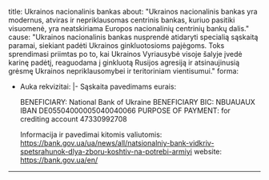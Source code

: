 title: Ukrainos nacionalinis bankas
about: "Ukrainos nacionalinis bankas yra modernus, atviras ir nepriklausomas centrinis bankas, kuriuo pasitiki visuomenė, yra neatskiriama Europos nacionalinių centrinių bankų dalis."
cause: "Ukrainos nacionalinis bankas nusprendė atidaryti specialią sąskaitą paramai, siekiant padėti Ukrainos ginkluotosioms pajėgoms. Toks sprendimasi priimtas po to, kai Ukrainos Vyriausybė visoje šalyje įvedė karinę padėtį, reaguodama į ginkluotą Rusijos agresiją ir atsinaujinusią grėsmę Ukrainos nepriklausomybei ir teritoriniam vientisumui."
forma:
- Auka
rekvizitai: |-
  Sąskaita pavedimams eurais:

  BENEFICIARY: National Bank of Ukraine
  BENEFICIARY BIC: NBUAUAUX
  IBAN DE05504000005040040066
  PURPOSE OF PAYMENT: for crediting account 47330992708

  Informacija ir pavedimai kitomis valiutomis: https://bank.gov.ua/ua/news/all/natsionalniy-bank-vidkriv-spetsrahunok-dlya-zboru-koshtiv-na-potrebi-armiyi
website: https://bank.gov.ua/en/

---
